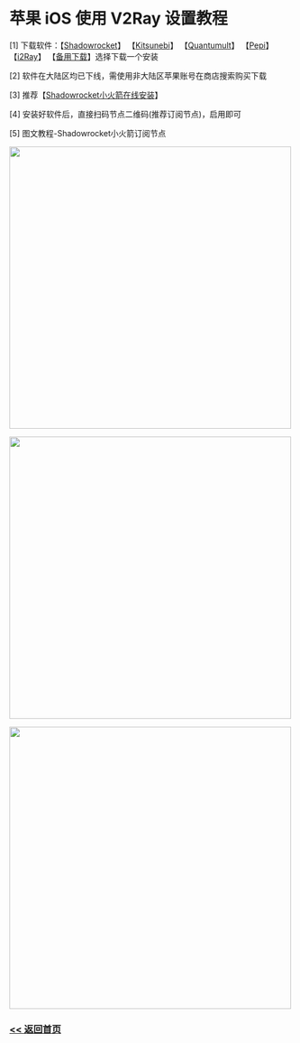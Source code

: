 # 苹果 iOS 使用 V2Ray 设置教程

<p>[1] 下载软件：【<a title="V2Server" href="https://itunes.apple.com/us/app/shadowrocket/id932747118?mt=8" target="_blank">Shadowrocket</a>】 【<a title="V2Server" href="https://itunes.apple.com/us/app/kitsunebi-proxy-utility/id1446584073?mt=8" target="_blank">Kitsunebi</a>】 【<a title="V2Server" href="https://itunes.apple.com/us/app/quantumult/id1252015438?mt=8" target="_blank">Quantumult</a>】 【<a title="V2Server" href="https://itunes.apple.com/us/app/pepi/id1283082051?mt=8" target="_blank">Pepi</a>】 【<a title="V2Server" href="https://itunes.apple.com/us/app/i2ray/id1445270056?mt=8" target="_blank">i2Ray</a>】 【<a title="V2Server" href="https://v2sx.github.io/V2Ray/" target="_blank">备用下载</a>】选择下载一个安装</p>
<p>[2] 软件在大陆区均已下线，需使用非大陆区苹果账号在商店搜索购买下载</p>
<p>[3] 推荐【<a title="Shadowrocket小火箭在线安装" href="https://v2sx.github.io/ios/" target="_blank">Shadowrocket小火箭在线安装</a>】 </p>
<p>[4] 安装好软件后，直接扫码节点二维码(推荐订阅节点)，启用即可</p>
<p>[5] 图文教程-Shadowrocket小火箭订阅节点</p>
<p><img src="img/i1.jpg" alt="" width="500" height="auto" /> </p>
<p><img src="img/i2.jpg" alt="" width="500" height="auto" /> </p>
<p><img src="img/i3.jpg" alt="" width="500" height="auto" /></p>

### [<< 返回首页](https://v2sx.github.io/Help/)
